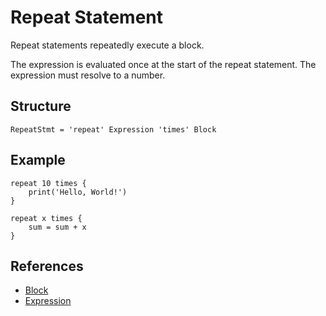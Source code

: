 # Repeat Statement

Repeat statements repeatedly execute a block.

The expression is evaluated once at the start of the repeat statement. The expression must resolve to a number.

## Structure

```grammar
RepeatStmt = 'repeat' Expression 'times' Block
```

## Example

```syntek
repeat 10 times {
	print('Hello, World!')
}

repeat x times {
	sum = sum + x
}
```

## References

- [Block](/spec/grammar/syntactic/#block)
- [Expression](/spec/grammar/syntactic/expressions/)

